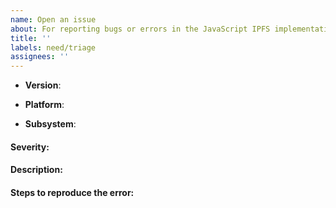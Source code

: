 ```yaml
---
name: Open an issue
about: For reporting bugs or errors in the JavaScript IPFS implementation
title: ''
labels: need/triage
assignees: ''
---
```


<!--
Thank you for reporting an issue.

This issue tracker is for bugs found within the JavaScript implementation of IPFS.

If you are asking a question about how to use IPFS, please ask on https://discuss.ipfs.io

Otherwise please fill in as much of the template below as possible.
-->

- **Version**:
<!--
Output of `jsipfs version --all` if using the CLI or `await ipfs.version()` if using the instance
-->

- **Platform**:
<!--
Output of `uname -a` (UNIX), or version and 32 or 64-bit (Windows). If using in a Browser, please share the browser version as well
-->

- **Subsystem**:
<!--
If known, please specify affected core module name (e.g Bitswap, libp2p, etc)
-->

#### Severity:
<!--
One of following:
  Critical - System crash, application panic.
  High - The main functionality of the application does not work, API breakage, repo format breakage, etc.
  Medium - A non-essential functionality does not work, performance issues, etc.
  Low - An optional functionality does not work.
  Very Low - Translation or documentation mistake. Something that won't give anyone a bad day.
-->

#### Description:
<!--
- What you did
- What happened
- What you expected to happen
-->

#### Steps to reproduce the error:
<!--
If possible, please provide code that demonstrates the problem, keeping it as simple and free of external dependencies as you are able
-->

